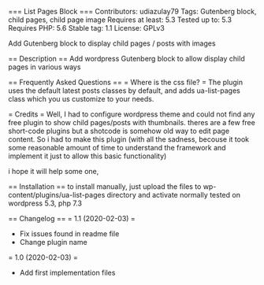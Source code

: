 === List Pages Block ===
Contributors: udiazulay79
Tags: Gutenberg block, child pages, child page image
Requires at least: 5.3
Tested up to: 5.3
Requires PHP: 5.6
Stable tag: 1.1
License: GPLv3

Add Gutenberg block to display child pages / posts with images

== Description ==
Add wordpress Gutenberg block to allow display child pages in various ways

== Frequently Asked Questions ==
= Where is the css file? =
The plugin uses the default latest posts classes by default, and adds ua-list-pages class which you us customize to your needs.

= Credits =
Well, I had to configure wordpress theme and could not find any free plugin to show child pages/posts with thumbnails.
theres are a few free short-code plugins but a shotcode is somehow old way to edit page content.
So i had to make this plugin (with all the sadness, becouse it took some reasonable amount of time to understand the framework and implement it just to allow this basic functionality)

i hope it will help some one,

== Installation ==
to install manually, just upload the files to wp-content/plugins/ua-list-pages directory and activate normally
tested on wordpress 5.3, php 7.3

== Changelog ==
= 1.1 (2020-02-03) =
* Fix issues found in readme file
* Change plugin name

= 1.0 (2020-02-03) =
* Add first implementation files